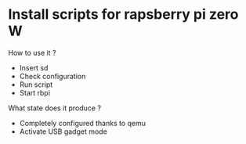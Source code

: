  
# Install scripts for rapsberry pi zero W

How to use it ? 
 * Insert sd
 * Check configuration
 * Run script
 * Start rbpi

What state does it produce ? 
 * Completely configured thanks to qemu
 * Activate USB gadget mode